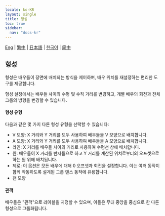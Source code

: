 ```yaml
---
locale: ko-KR
layout: single
title: 형성
toc: true
sidebar:
  nav: "docs-kr"
---
```

[Eng](/dancexr/features/formation) | [繁中](/tw/dancexr/features/formation) | [日本語](/jp/dancexr/features/formation) | [한국어](/kr/dancexr/features/formation) | [简中](/zh/dancexr/features/formation)


## 형성
형성은 배우들이 장면에 배치되는 방식을 제어하며, 배우 위치를 재설정하는 편리한 도구를 제공합니다.

형성 설정에서는 배우들 사이의 수평 및 수직 거리를 변경하고, 개별 배우의 회전과 전체 그룹의 방향을 변경할 수 있습니다.

#### 형성 유형
다음과 같은 몇 가지 다른 형성 유형을 선택할 수 있습니다:
* V 모양: X 거리와 Y 거리를 모두 사용하여 배우들을 V 모양으로 배치합니다.
* A 모양: X 거리와 Y 거리를 모두 사용하여 배우들을 A 모양으로 배치합니다.
* 라인: X 거리를 배우들 사이의 거리로 사용하여 수평선 상에 배치합니다.
* 원: 배우들이 X 거리를 반지름으로 하고 Y 거리를 계산된 위치로부터의 오프셋으로 하는 원 위에 배치됩니다.
* 제로: 이 옵션은 모든 배우에 대해 0 오프셋과 회전을 설정합니다. 이는 여러 동작이 함께 작동하도록 설계된 그룹 댄스 동작에 유용합니다.
* 팬 모양

#### 관객
배우들은 "관객"으로 레이블을 지정할 수 있으며, 이들은 무대 중앙을 중심으로 한 다른 형성으로 그룹화됩니다.